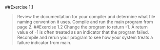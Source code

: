 ##Exercise 1.1 
> Review the documentation for your compiler and determine what file naming convention it uses. Compile and run the main program from page 2.
##Exercise 1.2 
> Change the program to return -1. A return value of -1 is often treated as an indicator that the program failed. Recompile and rerun your program to see how your system treats a failure indicator from main.
